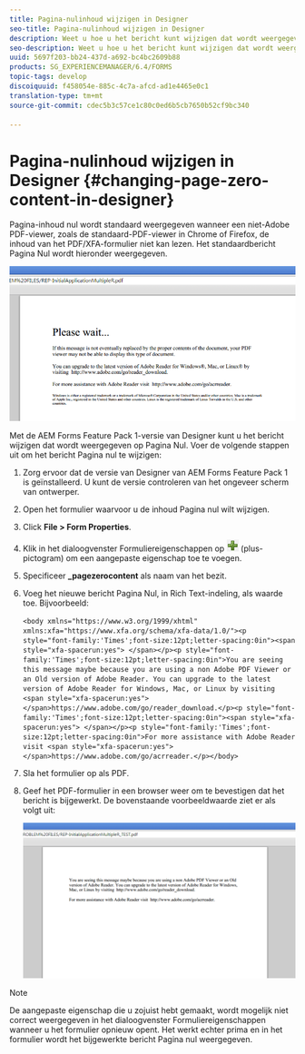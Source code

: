```yaml
---
title: Pagina-nulinhoud wijzigen in Designer
seo-title: Pagina-nulinhoud wijzigen in Designer
description: Weet u hoe u het bericht kunt wijzigen dat wordt weergegeven op pagina Nul van een XFA PDF wanneer u het weergeeft in een niet-Adobe PDF-viewer?
seo-description: Weet u hoe u het bericht kunt wijzigen dat wordt weergegeven op pagina Nul van een XFA PDF wanneer u het weergeeft in een niet-Adobe PDF-viewer?
uuid: 5697f203-bb24-437d-a692-bc4bc2609b88
products: SG_EXPERIENCEMANAGER/6.4/FORMS
topic-tags: develop
discoiquuid: f458054e-885c-4c7a-afcd-ad1e4465e0c1
translation-type: tm+mt
source-git-commit: cdec5b3c57ce1c80c0ed6b5cb7650b52cf9bc340

---
```



# Pagina-nulinhoud wijzigen in Designer {#changing-page-zero-content-in-designer}

Pagina-inhoud nul wordt standaard weergegeven wanneer een niet-Adobe PDF-viewer, zoals de standaard-PDF-viewer in Chrome of Firefox, de inhoud van het PDF/XFA-formulier niet kan lezen. Het standaardbericht Pagina Nul wordt hieronder weergegeven.

![defaultpage0message](assets/defaultpage0message.png)

Met de AEM Forms Feature Pack 1-versie van Designer kunt u het bericht wijzigen dat wordt weergegeven op Pagina Nul. Voer de volgende stappen uit om het bericht Pagina nul te wijzigen:

1. Zorg ervoor dat de versie van Designer van AEM Forms Feature Pack 1 is geïnstalleerd. U kunt de versie controleren van het ongeveer scherm van ontwerper.

1. Open het formulier waarvoor u de inhoud Pagina nul wilt wijzigen.

1. Click **File > Form Properties**.

1. Klik in het dialoogvenster Formuliereigenschappen op ![plus](assets/plus.png) (plus-pictogram) om een aangepaste eigenschap toe te voegen.

1. Specificeer **_pagezerocontent** als naam van het bezit.
1. Voeg het nieuwe bericht Pagina Nul, in Rich Text-indeling, als waarde toe. Bijvoorbeeld:

   `<body xmlns="https://www.w3.org/1999/xhtml" xmlns:xfa="https://www.xfa.org/schema/xfa-data/1.0/"><p style="font-family:'Times';font-size:12pt;letter-spacing:0in"><span style="xfa-spacerun:yes"> </span></p><p style="font-family:'Times';font-size:12pt;letter-spacing:0in">You are seeing this message maybe because you are using a non Adobe PDF Viewer or an Old version of Adobe Reader. You can upgrade to the latest version of Adobe Reader for Windows, Mac, or Linux by visiting <span style="xfa-spacerun:yes"> </span>https://www.adobe.com/go/reader_download.</p><p style="font-family:'Times';font-size:12pt;letter-spacing:0in"><span style="xfa-spacerun:yes"> </span></p><p style="font-family:'Times';font-size:12pt;letter-spacing:0in">For more assistance with Adobe Reader visit <span style="xfa-spacerun:yes"> </span>https://www.adobe.com/go/acrreader.</p></body>`

1. Sla het formulier op als PDF.

1. Geef het PDF-formulier in een browser weer om te bevestigen dat het bericht is bijgewerkt. De bovenstaande voorbeeldwaarde ziet er als volgt uit:

   ![gewijzigd bericht](assets/changedmessage.png)

>[!NOTE]
>
>De aangepaste eigenschap die u zojuist hebt gemaakt, wordt mogelijk niet correct weergegeven in het dialoogvenster Formuliereigenschappen wanneer u het formulier opnieuw opent. Het werkt echter prima en in het formulier wordt het bijgewerkte bericht Pagina nul weergegeven.

